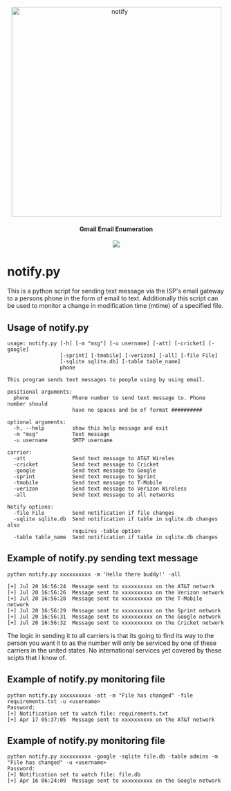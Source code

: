 <p align="center">
<img width="485" alt="notify" src="https://user-images.githubusercontent.com/1679089/80288551-81b95780-86ed-11ea-8737-b5eb4560a64f.png">

</p>

<h4 align="center">Gmail Email Enumeration</h4>
<p align="center">
  <a href="https://twitter.com/sho_luv">
    <img src="https://img.shields.io/badge/Twitter-%40sho_luv-blue.svg">
  </a>
</p>


# notify.py

This is a python script for sending text message via the ISP's email gateway to a persons phone in the form of email to text.
Additionally this script can be used to monitor a change in modification time (mtime) of a specified file.


## Usage of notify.py
```
usage: notify.py [-h] [-m "msg"] [-u username] [-att] [-cricket] [-google]
                 [-sprint] [-tmobile] [-verizon] [-all] [-file File]
                 [-sqlite sqlite.db] [-table table_name]
                 phone

This program sends text messages to people using by using email.

positional arguments:
  phone              Phone number to send text message to. Phone number should
                     have no spaces and be of format ##########

optional arguments:
  -h, --help         show this help message and exit
  -m "msg"           Text message
  -u username        SMTP username

carrier:
  -att               Send text message to AT&T Wireles
  -cricket           Send text message to Cricket
  -google            Send text message to Google
  -sprint            Send text message to Sprint
  -tmobile           Send text message to T-Mobile
  -verizon           Send text message to Verizon Wireless
  -all               Send text message to all networks

Notify options:
  -file File         Send notification if file changes
  -sqlite sqlite.db  Send notification if table in sqlite.db changes also
                     requires -table option
  -table table_name  Send notification if table in sqlite.db changes

```
## Example of notify.py sending text message
```
python notify.py xxxxxxxxxx -m 'Hello there buddy!' -all

[+] Jul 20 16:56:24  Message sent to xxxxxxxxxx on the AT&T network
[+] Jul 20 16:56:26  Message sent to xxxxxxxxxx on the Verizon network
[+] Jul 20 16:56:28  Message sent to xxxxxxxxxx on the T-Mobile network
[+] Jul 20 16:56:29  Message sent to xxxxxxxxxx on the Sprint network
[+] Jul 20 16:56:31  Message sent to xxxxxxxxxx on the Google network
[+] Jul 20 16:56:32  Message sent to xxxxxxxxxx on the Cricket network
```
The logic in sending it to all carriers is that its going to find its way to the person you want it to as the number will only be serviced by one of these carriers in the united states. No international services yet covered by these scipts that I know of.

## Example of notify.py monitoring file
```
python notify.py xxxxxxxxxx -att -m "File has changed" -file requirements.txt -u <username>
Password:
[+] Notification set to watch file: requirements.txt
[+] Apr 17 05:37:05  Message sent to xxxxxxxxxx on the AT&T network

```
## Example of notify.py monitoring file
```
python notify.py xxxxxxxxxx -google -sqlite file.db -table admins -m "File has changed" -u <username>
Password:
[+] Notification set to watch file: file.db
[+] Apr 16 06:24:09  Message sent to xxxxxxxxxx on the Google network

```
